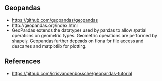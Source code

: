 ## Geopandas
* https://github.com/geopandas/geopandas
* http://geopandas.org/index.html
* GeoPandas extends the datatypes used by pandas to allow spatial operations on geometric types. Geometric operations are performed by shapely. Geopandas further depends on fiona for file access and descartes and matplotlib for plotting.


## References
* https://github.com/jorisvandenbossche/geopandas-tutorial